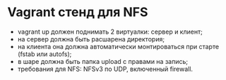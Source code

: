 # Vagrant стенд для NFS

- vagrant up должен поднимать 2 виртуалки: сервер и клиент;
- на сервер должна быть расшарена директория;
- на клиента она должна автоматически монтироваться при старте (fstab или autofs);
- в шаре должна быть папка upload с правами на запись;
- требования для NFS: NFSv3 по UDP, включенный firewall.
